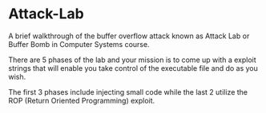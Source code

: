 # Attack-Lab

A brief walkthrough of the buffer overflow attack known as Attack Lab or Buffer Bomb in Computer Systems course.

There are 5 phases of the lab and your mission is to come up with a exploit strings that will enable you take control of the 
executable file and do as you wish. 

The first 3 phases include injecting small code while the last 2 utilize the ROP (Return Oriented Programming) exploit.
